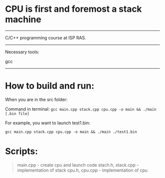 # CPU is first and foremost a stack machine

---

C/C++ programming course at ISP RAS.

---

Necessary tools:

gcc

---

# How to build and run:

When you are in the src folder:

Command in terminal: `gcc main.cpp stack.cpp cpu.cpp -o main && ./main [.bin file]`

For example, you want to launch test1.bin:

`gcc main.cpp stack.cpp cpu.cpp -o main && ./main ./test1.bin`

# Scripts:

> main.cpp - create cpu and launch code
> stach.h, stack.cpp - implementation of stack
> cpu.h, cpu.cpp - implementation of cpu